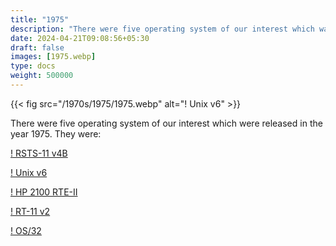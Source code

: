 ```yaml
---
title: "1975"
description: "There were five operating system of our interest which was released in the year 1975. They were:"
date: 2024-04-21T09:08:56+05:30
draft: false
images: [1975.webp]
type: docs
weight: 500000
---
```


{{< fig src="/1970s/1975/1975.webp" alt="! Unix v6" >}}

There were five operating system of our interest which were released in the year 1975. They were:

<section class="section section-sm">
  <div class="container">
    <div class="row justify-content-center text-center">
      <div class="col-lg-5">
        <p><a class="btn btn-primary btn-md px-4 mb-1" href="rsts-11-v4b/" role="button">! RSTS-11 v4B</a></p>
      </div>
      <div class="col-lg-5">
        <p><a class="btn btn-primary btn-md px-4 mb-1" href="unix-v6/" role="button">! Unix v6</a></p>
      </div>
      <div class="col-lg-5">
        <p><a class="btn btn-primary btn-md px-4 mb-1" href="hp2100rte-ii/" role="button">! HP 2100 RTE-II</a></p>
      </div>
      <div class="col-lg-5">
        <p><a class="btn btn-primary btn-md px-4 mb-1" href="rt-11-v2/" role="button">! RT-11 v2</a></p>
      </div>
      <div class="col-lg-5">
        <p><a class="btn btn-primary btn-md px-4 mb-1" href="os-32/" role="button">! OS/32</a></p>
      </div>
    </div>
  </div>
</section>
